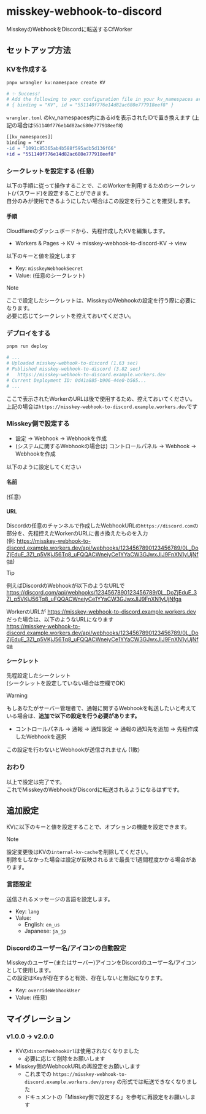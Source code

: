 # misskey-webhook-to-discord
MisskeyのWebhookをDiscordに転送するCfWorker

## セットアップ方法
### KVを作成する
```bash
pnpx wrangler kv:namespace create KV

# ✨ Success!
# Add the following to your configuration file in your kv_namespaces array:
# { binding = "KV", id = "551140f776e14d82ac680e777918eef8" }
```
`wrangler.toml` のkv_namespaces内にあるidを表示されたIDで置き換えます (上記の場合は`551140f776e14d82ac680e777918eef8`)  
```diff
[[kv_namespaces]]
binding = "KV"
-id = "1091c85365ab4b588f595adb5d136f66"
+id = "551140f776e14d82ac680e777918eef8"
```

### シークレットを設定する (任意)
以下の手順に従って操作することで、このWorkerを利用するためのシークレット(パスワード)を設定することができます。  
自分のみが使用できるようにしたい場合はこの設定を行うことを推奨します。  
  
#### 手順
Cloudflareのダッシュボードから、先程作成したKVを編集します。  
- Workers & Pages -> KV -> misskey-webhook-to-discord-KV -> view

以下のキーと値を設定します
- Key: `misskeyWebhookSecret`
- Value: (任意のシークレット)

> [!NOTE]
> ここで設定したシークレットは、MisskeyのWebhookの設定を行う際に必要になります。  
> 必要に応じてシークレットを控えておいてください。

### デプロイをする
```bash
pnpm run deploy

# ...
# Uploaded misskey-webhook-to-discord (1.63 sec)
# Published misskey-webhook-to-discord (3.82 sec)
#   https://misskey-webhook-to-discord.example.workers.dev
# Current Deployment ID: 0d41a885-b906-44e0-b565...
# ...
```
ここで表示されたWorkerのURLは後で使用するため、控えておいてください。  
上記の場合は`https://misskey-webhook-to-discord.example.workers.dev`です

### Misskey側で設定する
- 設定 -> Webhook -> Webhookを作成
- (システムに関するWebhookの場合は) コントロールパネル -> Webhook -> Webhookを作成
  
以下のように設定してください

#### 名前
(任意)  

#### URL
Discordの任意のチャンネルで作成したWebhookURLの`https://discord.com`の部分を、先程控えたWorkerのURLに書き換えたものを入力  
(例: <https://misskey-webhook-to-discord.example.workers.dev/api/webhooks/1234567890123456789/0L_DoZjEduE_3ZI_p5VKjJ56Tq8_uFQQACWneiyCe1YYaCW3GJwxJIJ9FnXN1yUjNfga>)  

> [!TIP]
> 例えばDiscordのWebhookが以下のようなURLで  
> <https://discord.com/api/webhooks/1234567890123456789/0L_DoZjEduE_3ZI_p5VKjJ56Tq8_uFQQACWneiyCe1YYaCW3GJwxJIJ9FnXN1yUjNfga>  
>  
> WorkerのURLが <https://misskey-webhook-to-discord.example.workers.dev> だった場合は、以下のようなURLになります  
> <https://misskey-webhook-to-discord.example.workers.dev/api/webhooks/1234567890123456789/0L_DoZjEduE_3ZI_p5VKjJ56Tq8_uFQQACWneiyCe1YYaCW3GJwxJIJ9FnXN1yUjNfga>

#### シークレット
先程設定したシークレット  
(シークレットを設定していない場合は空欄でOK)

> [!WARNING]
> もしあなたがサーバー管理者で、通報に関するWebhookを転送したいと考えている場合は、**追加で以下の設定を行う必要があります。**  
>   
> - コントロールパネル -> 通報 -> 通知設定 -> 通報の通知先を追加 -> 先程作成したWebhookを選択
>
> この設定を行わないとWebhookが送信されません (1敗)

### おわり
以上で設定は完了です。  
これでMisskeyのWebhookがDiscordに転送されるようになるはずです。

## 追加設定
KVに以下のキーと値を設定することで、オプションの機能を設定できます。  

> [!NOTE]
> 設定変更後はKVの`internal-kv-cache`を削除してください。  
> 削除をしなかった場合は設定が反映されるまで最長で1週間程度かかる場合があります。

### 言語設定
送信されるメッセージの言語を設定します。  
- Key: `lang`
- Value: 
  - English: `en_us`
  - Japanese: `ja_jp`

### Discordのユーザー名/アイコンの自動設定
Misskeyのユーザー(またはサーバー)アイコンをDiscordのユーザー名/アイコンとして使用します。  
この設定はKeyが存在すると有効、存在しないと無効になります。
- Key: `overrideWebhookUser`
- Value: (任意)

## マイグレーション
### v1.0.0 -> v2.0.0
- KVの`discordWebhookUrl`は使用されなくなりました  
  - 必要に応じて削除をお願いします  
- Misskey側のWebhookURLの再設定をお願いします
  - これまでの `https://misskey-webhook-to-discord.example.workers.dev/proxy` の形式では転送できなくなりました
  - ドキュメントの「Misskey側で設定する」を参考に再設定をお願いします
